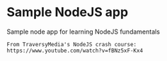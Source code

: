 # Sample NodeJS app
Sample node app for learning NodeJS fundamentals
```
From TraversyMedia's NodeJS crash course: https://www.youtube.com/watch?v=fBNz5xF-Kx4
```
